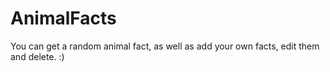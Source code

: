 # AnimalFacts
You can get a random animal fact, as well as add your own facts, edit them and delete. :)
